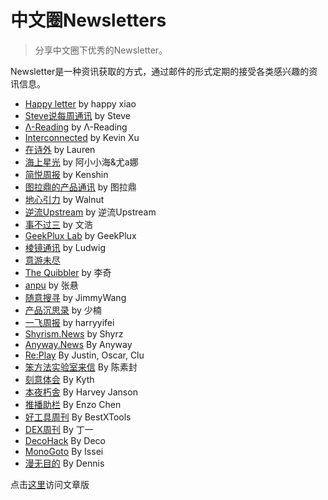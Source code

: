 # 中文圈Newsletters
> 分享中文圈下优秀的Newsletter。

Newsletter是一种资讯获取的方式，通过邮件的形式定期的接受各类感兴趣的资讯信息。

- [Happy letter](http://xiao.do/) by happy xiao
- [Steve说每周通讯](https://steve.hedwig.pub/) by Steve
- [Λ-Reading](https://rizime.substack.com/) by Λ-Reading
- [Interconnected](https://interconnected.blog/) by Kevin Xu
- [在诗外](https://lauren.hedwig.pub/) by Lauren
- [海上星光](https://hsxg.ghost.io/) by 阿小小海&尤a娜
- [简悦周报](https://simpread.zhubai.love/) by Kenshin
- [图拉鼎的产品通讯](https://news.imtx.me/) by 图拉鼎
- [地心引力](https://walnut.hedwig.pub/) by Walnut
- [逆流Upstream](https://zhiy.cc/upstream) by 逆流Upstream 
- [事不过三](https://via.hedwig.pub/) by 文浩
- [GeekPlux Lab](https://geekplux.zhubai.love/) by GeekPlux
- [棱镜通讯](https://www.wangyurui.top/tags/Newsletter/) by Ludwig
- [意游未尽](https://pangliacci.hedwig.pub/) 
- [The Quibbler](https://thequibbler.zhubai.love/) by 李奇
- [anpu](https://www.anpu-oystermusic.com/) by 张悬
- [随意搜寻](https://www.getrevue.co/profile/thinkingjimmy) by JimmyWang
- [产品沉思录](https://pmthinking.com/subscribe) by 少楠
- [一飞周报](https://harryyifei.com/weekly) by harryyifei
- [Shyrism.News](https://shyrz.zhubai.love/) by Shyrz
- [Anyway.News](https://anyway.zhubai.love/) By Anyway
- [Re:Play](https://replay.cafe/) By Justin, Oscar, Clu
- [笨方法实验室来信](http://newsletter.hardwaylab.com/) By 陈素封
- [刻意体会](https://kyth.hedwig.pub/) By Kyth
- [本夜朽舎](https://honyakusha.zhubai.love/) By Harvey Janson
- [推播助栏](https://cnpodpick.zhubai.love/) By Enzo Chen
- [好工具周刊](https://discuss-cn.bestxtools.com/t/weekly) By BestXTools
- [DEX周刊](https://newsletter.dex.group/) By 丁一
- [DecoHack](https://www.decohack.com/Post/28) By Deco
- [MonoGoto](https://monogoto.ryouissei.com/) By Issei
- [漫无目的](https://domon.zhubai.love/) By Dennis


点击[这里](https://www.domon.cn/zhong-wen-quan-news/)访问文章版
